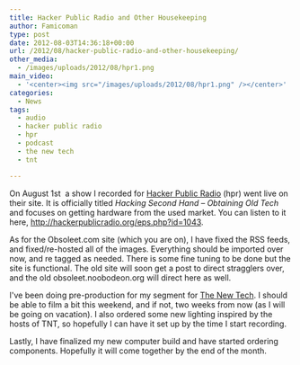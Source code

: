 ```yaml
---
title: Hacker Public Radio and Other Housekeeping
author: Famicoman
type: post
date: 2012-08-03T14:36:18+00:00
url: /2012/08/hacker-public-radio-and-other-housekeeping/
other_media:
  - /images/uploads/2012/08/hpr1.png
main_video:
  - '<center><img src="/images/uploads/2012/08/hpr1.png" /></center>'
categories:
  - News
tags:
  - audio
  - hacker public radio
  - hpr
  - podcast
  - the new tech
  - tnt

---
```

On August 1st  a show I recorded for [Hacker Public Radio][1] (hpr) went live on their site. It is officially titled _Hacking Second Hand &#8211; Obtaining Old Tech_ and focuses on getting hardware from the used market. You can listen to it here, http://hackerpublicradio.org/eps.php?id=1043.

As for the Obsoleet.com site (which you are on), I have fixed the RSS feeds, and fixed/re-hosted all of the images. Everything should be imported over now, and re tagged as needed. There is some fine tuning to be done but the site is functional. The old site will soon get a post to direct stragglers over, and the old obsoleet.noobodeon.org will direct here as well.

I've been doing pre-production for my segment for <a title="The New Tech" href="http://thenewtech.tv" target="_blank">The New Tech</a>. I should be able to film a bit this weekend, and if not, two weeks from now (as I will be going on vacation). I also ordered some new lighting inspired by the hosts of TNT, so hopefully I can have it set up by the time I start recording.

Lastly, I have finalized my new computer build and have started ordering components. Hopefully it will come together by the end of the month.

 [1]: http://hackerpublicradio.org/ "Hacker Public Radio"